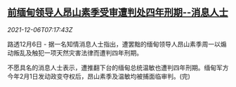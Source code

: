 <!--1638775863000-->
[前缅甸领导人昂山素季受审遭判处四年刑期--消息人士](https://cn.reuters.com/article/myanmar-suu-kyi-jail-1206-idCNKBS2IL0GQ)
------

<div><i>2021-12-06T07:17:43Z</i></div><p>路透12月6日 - 据一名知情消息人士指出，遭罢黜的缅甸领导人昂山素季周一以煽动叛乱及触犯一项天然灾害法律而遭判四年刑期。</p><p>不愿具名的消息人士表示，遭推翻下台的缅甸总统温敏也遭判四年刑期。缅甸军方今年2月1日发动政变夺权后，昂山素季及温敏均被捕面临审判。(完)</p>
